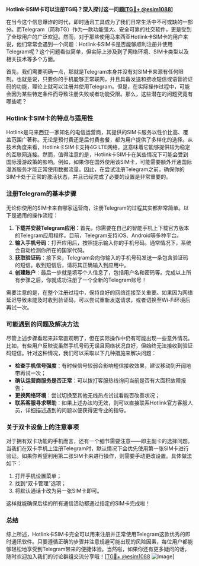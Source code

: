 **Hotlink卡SIM卡可以注册TG吗？深入探讨这一问题[[TG💪+ @esim1088](https://t.me/s/esim1088)]**

在当今这个信息爆炸的时代，即时通讯工具成为了我们日常生活中不可或缺的一部分。而Telegram（简称TG）作为一款功能强大、安全可靠的社交软件，更是受到了全球用户的广泛欢迎。然而，对于那些使用马来西亚Hotlink卡SIM卡的用户来说，他们常常会遇到一个问题：Hotlink卡SIM卡是否能够顺利注册并使用Telegram呢？这个问题看似简单，但实际上涉及到了网络环境、SIM卡类型以及相关技术等多个方面。

首先，我们需要明确一点，那就是Telegram本身并没有对SIM卡来源有任何限制。也就是说，只要你的手机能够正常联网，并且具备发送和接收短信或语音验证码的功能，理论上就可以注册并使用Telegram。但是，在实际操作过程中，可能会因为某些特定条件而导致注册失败或者功能受限。那么，这些潜在的问题究竟有哪些呢？

### Hotlink卡SIM卡的特点与适用性

Hotlink是马来西亚一家知名的电信运营商，其提供的SIM卡服务以性价比高、覆盖范围广著称。无论是预付费还是后付费套餐，都为用户提供了多样化的选择。从技术角度来看，Hotlink卡SIM卡支持4G LTE网络，这意味着它能够提供较为稳定的互联网连接。然而，值得注意的是，Hotlink卡SIM卡在某些情况下可能会受到国际漫游政策的影响。例如，如果你在国外使用该SIM卡，可能需要额外开通国际漫游服务才能正常使用数据流量。因此，在尝试注册Telegram之前，确保你的SIM卡处于正常的激活状态，并且已经完成了必要的设置是非常重要的。

### 注册Telegram的基本步骤

无论你使用的SIM卡来自哪家运营商，注册Telegram的过程其实都非常简单。以下是通用的操作流程：

1. **下载并安装Telegram应用**：首先，你需要在自己的智能手机上下载官方版本的Telegram应用程序。目前，Telegram支持iOS、Android等多种平台。
2. **输入手机号码**：打开应用后，按照提示输入你的手机号码。通常情况下，系统会自动检测你所在的国家代码。
3. **获取验证码**：接下来，Telegram会向你输入的手机号码发送一条包含验证码的短信。收到短信后，请将其正确输入到应用中。
4. **创建账户**：最后一步就是填写个人信息了，包括用户名和密码等。完成以上所有步骤之后，你就成功注册了一个全新的Telegram账号！

需要注意的是，在整个注册过程中，保持良好的网络连接至关重要。如果因为网络延迟导致未能及时收到验证码，可以尝试重新发送请求，或者切换至Wi-Fi环境后再试一次。

### 可能遇到的问题及解决方法

尽管上述步骤看起来非常直观明了，但在实际操作中仍有可能出现一些意外情况。比如，有些用户反映说虽然手机号码无误且网络状况良好，但始终无法接收到验证码短信。针对这种情况，我们可以采取以下几种措施来解决问题：

- **检查手机信号强度**：有时候信号较弱会影响短信接收效果，建议移动到开阔地带再试一次；
- **确认运营商服务是否正常**：可以拨打客服热线询问当前是否有大面积故障报告；
- **更换网络环境**：尝试切换至其他无线热点试试看能否改善状况；
- **联系客服寻求帮助**：如果上述办法均无效，则可以直接联系Hotlink官方客服人员，详细描述遇到的问题以便获得更专业的指导。

### 关于双卡设备上的注意事项

对于拥有双卡功能的手机而言，还有一个细节需要注意——即主副卡的选择问题。当我们在双卡手机上注册Telegram时，默认情况下会优先使用第一张SIM卡进行验证。如果你希望利用第二张SIM卡来进行操作，则需要手动更改设置。具体做法如下：
1. 打开手机设置菜单；
2. 找到“双卡管理”选项；
3. 将默认通话卡改为另一张SIM卡即可。

这样就能确保后续的所有通信活动都通过指定的SIM卡完成啦！

### 总结

综上所述，Hotlink卡SIM卡完全可以用来注册并正常使用Telegram这款优秀的即时通讯软件。只要遵循正确的步骤并注意规避可能出现的风险因素，每位用户都能够轻松地享受到Telegram带来的便捷体验。当然啦，如果你还有更多疑问的话，随时欢迎加入我们的讨论群组交流分享哦！[[TG💪+ @esim1088](https://t.me/s/esim1088) ![Image](https://i.postimg.cc/4NQfJmqS/Snipaste-2025-05-13-00-14-12.png)]